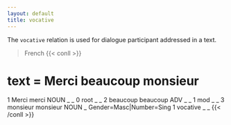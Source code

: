 ```yaml
---
layout: default
title: vocative
---
```

The `vocative` relation is used for dialogue participant addressed in a text.

>French
{{< conll >}}
# text = Merci beaucoup monsieur
1	Merci	merci	NOUN	_	_	0	root	_	_
2	beaucoup	beaucoup	ADV	_	_	1	mod	_	_
3	monsieur	monsieur	NOUN	_	Gender=Masc|Number=Sing	1	vocative	_	_
{{< /conll >}}